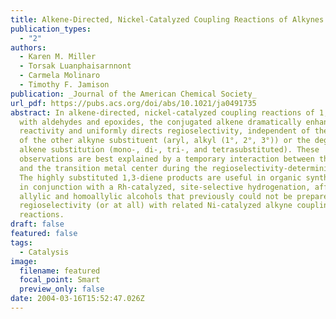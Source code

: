 ```yaml
---
title: Alkene-Directed, Nickel-Catalyzed Coupling Reactions of Alkynes
publication_types:
  - "2"
authors:
  - Karen M. Miller
  - Torsak Luanphaisarnnont
  - Carmela Molinaro
  - Timothy F. Jamison
publication: _Journal of the American Chemical Society_
url_pdf: https://pubs.acs.org/doi/abs/10.1021/ja0491735
abstract: In alkene-directed, nickel-catalyzed coupling reactions of 1,3-enynes
  with aldehydes and epoxides, the conjugated alkene dramatically enhances
  reactivity and uniformly directs regioselectivity, independent of the nature
  of the other alkyne substituent (aryl, alkyl (1°, 2°, 3°)) or the degree of
  alkene substitution (mono-, di-, tri-, and tetrasubstituted). These
  observations are best explained by a temporary interaction between the alkene
  and the transition metal center during the regioselectivity-determining step.
  The highly substituted 1,3-diene products are useful in organic synthesis and,
  in conjunction with a Rh-catalyzed, site-selective hydrogenation, afford
  allylic and homoallylic alcohols that previously could not be prepared in high
  regioselectivity (or at all) with related Ni-catalyzed alkyne coupling
  reactions.
draft: false
featured: false
tags:
  - Catalysis
image:
  filename: featured
  focal_point: Smart
  preview_only: false
date: 2004-03-16T15:52:47.026Z
---
```

